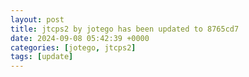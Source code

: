 ```yaml
---
layout: post
title: jtcps2 by jotego has been updated to 8765cd7
date: 2024-09-08 05:42:39 +0000
categories: [jotego, jtcps2]
tags: [update]
---
```


